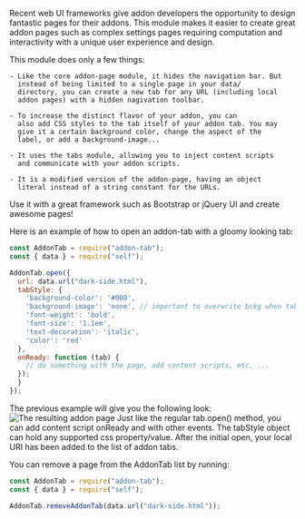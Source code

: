 Recent web UI frameworks give addon developers the opportunity to
design fantastic pages for their addons. This module makes it easier
to create great addon pages such as complex settings pages requiring
computation and interactivity with a unique user experience and
design.

This module does only a few things:

    - Like the core addon-page module, it hides the navigation bar. But
      instead of being limited to a single page in your data/
      directory, you can create a new tab for any URL (including local
      addon pages) with a hidden nagivation toolbar.
      
    - To increase the distinct flavor of your addon, you can
      also add CSS styles to the tab itself of your addon tab. You may
      give it a certain background color, change the aspect of the
      label, or add a background-image...
      
    - It uses the tabs module, allowing you to inject content scripts
      and communicate with your addon scripts.
    
    - It is a modified version of the addon-page, having an object
      literal instead of a string constant for the URLs.
      
Use it with a great framework such as Bootstrap or jQuery UI and
create awesome pages!

Here is an example of how to open an addon-tab with a gloomy looking tab:
```javascript
const AddonTab = require("addon-tab");
const { data } = require("self");

AddonTab.open({
  url: data.url("dark-side.html"),
  tabStyle: {
    'background-color': '#000',
    'background-image': 'none', // important to overwrite bckg when tab is active.
    'font-weight': 'bold',
    'font-size': '1.1em',
    'text-decoration': 'italic',
    'color': 'red'
  },
  onReady: function (tab) {
    // do something with the page, add content scripts, etc, ...
  });
  }
});
```
The previous example will give you the following look:
![The resulting addon page](https://raw.github.com/lduros/addon-tab/master/doc/images/addon-tab-screenshot.png)
Just like the regular tab.open() method, you can add content script
onReady and with other events. The tabStyle object can hold any
supported css property/value. After the initial open, your local URI
has been added to the list of addon tabs.

You can remove a page from the AddonTab list by running:
```javascript
const AddonTab = require("addon-tab");
const { data } = require("self");

AddonTab.removeAddonTab(data.url("dark-side.html"));
```
